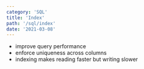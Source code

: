 ```yaml
---
category: 'SQL'
title: 'Index'
path: '/sql/index'
date: '2021-03-08'
---
```


- improve query performance
- enforce uniqueness across columns
- indexing makes reading faster but writing slower
